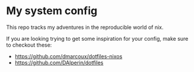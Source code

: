 # My system config

This repo tracks my adventures in the reproducible world of nix.

If you are looking trying to get some inspiration for your config, make sure to checkout these:
- https://github.com/dmarcoux/dotfiles-nixos
- https://github.com/DAlperin/dotfiles